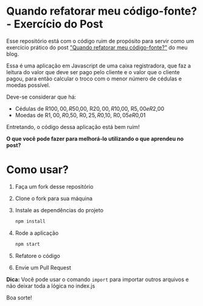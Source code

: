 # Quando refatorar meu código-fonte? - Exercício do Post

Esse repositório está com o código ruim de propósito para servir como um exercício prático do post
["Quando refatorar meu código-fonte?"](https://alvarengathomas.github.io/quando-refatorar-meu-codigo-fonte) do meu blog.

Essa é uma aplicação em Javascript de uma caixa registradora, que faz a leitura do valor que deve ser pago pelo cliente
e o valor que o cliente pagou, para então calcular o troco com o menor número de cédulas e moedas possível.

Deve-se considerar que há:

* Cédulas de R$100,00, R$50,00, R$20,00, R$10,00, R$5,00 e R$2,00
* Moedas de R$1,00, R$0,50, R$0,25, R$0,10, R$0,05 e R$0,01

Entretando, o código dessa aplicação está bem ruim!

**O que você pode fazer para melhorá-lo utilizando o que aprendeu no post?**

# Como usar?

1. Faça um fork desse repositório

2. Clone o fork para sua máquina

3. Instale as dependências do projeto

    ```javascript
    npm install
    ```

4. Rode a aplicação

    ```javascript
    npm start
    ```
    
5. Refatore o código

6. Envie um Pull Request 

**Dica:** Você pode usar o comando ```import``` para importar outros arquivos e não deixar toda a lógica no index.js

Boa sorte!